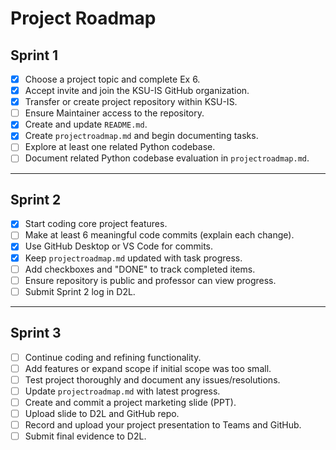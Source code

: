 # Project Roadmap

## Sprint 1

- [x] Choose a project topic and complete Ex 6.
- [x] Accept invite and join the KSU-IS GitHub organization.
- [x] Transfer or create project repository within KSU-IS.
- [ ] Ensure Maintainer access to the repository.
- [x] Create and update `README.md`.
- [x] Create `projectroadmap.md` and begin documenting tasks.
- [ ] Explore at least one related Python codebase.
- [ ] Document related Python codebase evaluation in `projectroadmap.md`.

---

## Sprint 2

- [x] Start coding core project features.
- [ ] Make at least 6 meaningful code commits (explain each change).
- [x] Use GitHub Desktop or VS Code for commits.
- [x] Keep `projectroadmap.md` updated with task progress.
- [ ] Add checkboxes and "DONE" to track completed items.
- [ ] Ensure repository is public and professor can view progress.
- [ ] Submit Sprint 2 log in D2L.

---

## Sprint 3

- [ ] Continue coding and refining functionality.
- [ ] Add features or expand scope if initial scope was too small.
- [ ] Test project thoroughly and document any issues/resolutions.
- [ ] Update `projectroadmap.md` with latest progress.
- [ ] Create and commit a project marketing slide (PPT).
- [ ] Upload slide to D2L and GitHub repo.
- [ ] Record and upload your project presentation to Teams and GitHub.
- [ ] Submit final evidence to D2L.
